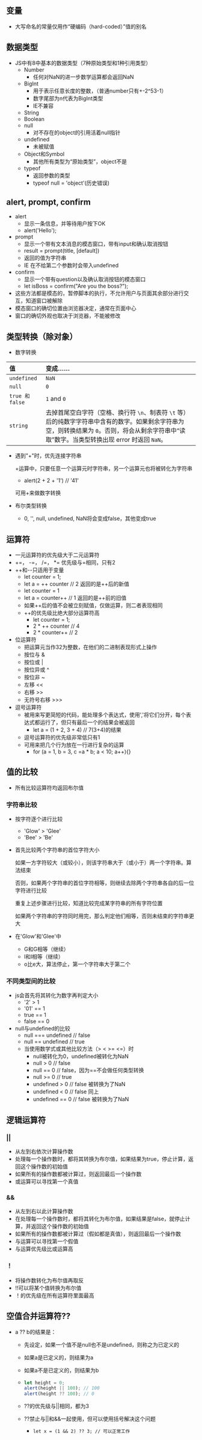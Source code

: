 ## 变量

- 大写命名的常量仅用作“硬编码（hard-coded）”值的别名

## 数据类型

- JS中有8中基本的数据类型（7种原始类型和1种引用类型）
  - Number
    - 任何对NaN的进一步数学运算都会返回NaN
  - BigInt
    - 用于表示任意长度的整数，（普通number只有+-2^53-1）
    - 数字尾部为n代表为BigInt类型
    - IE不兼容
  - String
  - Boolean
  - null
    - 对不存在的object的引用活着null指针
  - undefined
    - 未被赋值
  - Object和Symbol
    - 其他所有类型为“原始类型”，object不是
  - typeof
    - 返回参数的类型
    - typeof null = 'object'(历史错误)

## alert, prompt, confirm

- alert
  - 显示一条信息，并等待用户按下OK
  - alert('Hello');
- prompt
  - 显示一个带有文本消息的模态窗口，带有input和确认取消按钮
  - result = prompt(title, [default])
  - 返回的值为字符串
  - IE 在不给第二个参数时会带入undefined
- confirm
  - 显示一个带有question以及确认取消按钮的模态窗口
  - let isBoss = confirm("Are you the boss?");
- 这些方法都是模态的，暂停脚本的执行，不允许用户与页面其余部分进行交互，知道窗口被解除
- 模态窗口的确切位置由浏览器决定，通常在页面中心
- 窗口的确切外观也取决于浏览器，不能被修改

## 类型转换（除对象）

- 数字转换

| 值              | 变成……                                                       |
| :-------------- | :----------------------------------------------------------- |
| `undefined`     | `NaN`                                                        |
| `null`          | `0`                                                          |
| `true 和 false` | `1` and `0`                                                  |
| `string`        | 去掉首尾空白字符（空格、换行符 `\n`、制表符 `\t` 等）后的纯数字字符串中含有的数字。如果剩余字符串为空，则转换结果为 `0`。否则，将会从剩余字符串中“读取”数字。当类型转换出现 error 时返回 `NaN`。 |

- 遇到"+"时，优先连接字符串

  +运算中，只要任意一个运算元时字符串，另一个运算元也将被转化为字符串

  - alert(2 + 2 + '1') // '41'

  可用+来做数字转换

- 布尔类型转换

  - 0, '', null, undefined, NaN将会变成false，其他变成true

## 运算符

- 一元运算符的优先级大于二元运算符
- +=， -=， /=， *= 优先级与=相同，只有2
- ++和--只适用于变量
  - let counter = 1;
  - let a = ++ counter // 2 返回的是++后的新值
  - let counter = 1
  - let a = counter++ // 1 返回的是++前的旧值
  - 如果++后的值不会被立刻赋值，仅做运算，则二者表现相同
  - ++的优先级比绝大部分运算符高
    - let counter = 1;
    - 2 * ++ counter // 4
    - 2 * counter++ // 2
- 位运算符
  - 把运算元当作32为整数，在他们的二进制表现形式上操作
  - 按位与 &
  - 按位或 |
  - 按位异或 ^
  - 按位非 ~
  - 左移 <<
  - 右移 >>
  - 无符号右移 >>>
- 逗号运算符
  - 被用来写更简短的代码，能处理多个表达式，使用','将它们分开，每个表达式都运行了，但只有最后一个的结果会被返回
    - let a = (1 + 2, 3 + 4) // 7(3+4)的结果
  - 逗号运算符的优先级非常低只有1
  - 可用来把几个行为放在一行进行复杂的运算
    - for (a = 1, b = 3, c =a * b; a < 10; a++){}

## 值的比较

- 所有比较运算符均返回布尔值

### 字符串比较

- 按字符逐个进行比较

  - 'Glow' > 'Glee'
  - 'Bee' > 'Be'

- 首先比较两个字符串的首位字符大小

  如果一方字符较大（或较小），则该字符串大于（或小于）两一个字符串。算法结束

  否则，如果两个字符串的首位字符相等，则继续去除两个字符串各自的后一位字符进行比较

  重复上述步骤进行比较，知道比较完成某字符串的所有字符位置

  如果两个字符串的字符同时用完，那么判定他们相等，否则未结束的字符串更大

- 在'Glow'和'Glee'中

  - G和G相等（继续）
  - l和l相等（继续）
  - o比e大，算法停止，第一个字符串大于第二个

### 不同类型间的比较

- js会首先将其转化为数字再判定大小
  - '2' > 1
  - '01' == 1
  - true == 1
  - false == 0
- null与undefined的比较 
  - null === undefined // false
  - null == undefined // true
  - 当使用数学式或其他比较方法（> < >= <=）时
    - null被转化为0，undefined被转化为NaN
    - null > 0 // false
    - null == 0 // false，因为==不会做任何类型转换
    - null >= 0 // true
    - undefined > 0 // false 被转换为了NaN
    - undefined < 0 // false 同上
    - undefined == 0 // false 被转换为了NaN

## 逻辑运算符

### ||

- 从左到右依次计算操作数
- 处理每一个操作数时，都将其转换为布尔值，如果结果为true，停止计算，返回这个操作数的初始值
- 如果所有的操作数都被计算过，则返回最后一个操作数
- 或运算可以寻找第一个真值

### &&

- 从左到右以此计算操作数
- 在处理每一个操作数时，都将其转化为布尔值，如果结果是false，就停止计算，并返回这个操作数的初始值
- 如果所有的操作数都被计算过（假如都是真值），则返回最后一个操作数
- 与运算可以寻找第一个假值
- 与运算优先级比或运算高

### ！

- 将操作数转化为布尔值再取反
- !!可以将某个值转换为布尔值
- ！的优先级在所有运算符里面最高

## 空值合并运算符??

- a ?? b的结果是：

  - 先设定，如果一个值不是null也不是undefined，则称之为已定义的

  - 如果a是已定义的，则结果为a

  - 如果a不是已定义的，则结果为b

  - ````js
    let height = 0;
    alert(height || 100); // 100
    alert(height ?? 100); // 0
    ````

  - ??的优先级与||相同，都为3

  - ??禁止与||和&&一起使用，但可以使用括号解决这个问题

    - ````
      let x = (1 && 2) ?? 3; // 可以正常工作
      ````